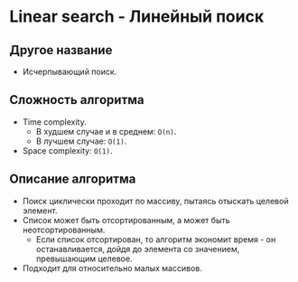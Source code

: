 ﻿# Linear search - Линейный поиск

## Другое название

- Исчерпывающий поиск.

## Сложность алгоритма

- Time complexity.
  - В худшем случае и в среднем: `O(n)`.
  - В лучшем случае: `O(1)`.
- Space complexity: `O(1)`.

## Описание алгоритма

- Поиск циклически проходит по массиву, пытаясь отыскать целевой элемент.
- Список может быть отсортированным, а может быть неотсортированным.
  - Если список отсортирован, то алгоритм экономит время - он останавливается, дойдя до элемента со значением, превышающим целевое.
- Подходит для относительно малых массивов.
